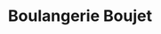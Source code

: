---
title: "Boulangerie Boujet"
url: /saint-hilaire-de-loulay/boulangerie-boujet/
shop: boulangerie
---